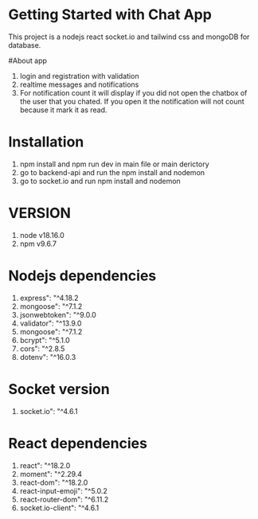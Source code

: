 # Getting Started with Chat App

This project is a nodejs react socket.io and tailwind css and mongoDB for database.

#About app
1. login and registration with validation
2. realtime messages and notifications
3. For notification count it will display if you did not open the chatbox of the user that you chated. If you open it the notification will not count because it mark it as read. 

# Installation

1. npm install and npm run dev in main file or main derictory
2. go to backend-api and run the npm install and nodemon
3. go to socket.io and run npm install and nodemon

# VERSION
1. node v18.16.0
2. npm v9.6.7

# Nodejs dependencies
1. express": "^4.18.2
2. mongoose": "^7.1.2
3. jsonwebtoken": "^9.0.0
4. validator": "^13.9.0
5. mongoose": "^7.1.2
6. bcrypt": "^5.1.0
7. cors": "^2.8.5
8. dotenv": "^16.0.3

# Socket version
1. socket.io": "^4.6.1

# React dependencies
1. react": "^18.2.0
2. moment": "^2.29.4
3. react-dom": "^18.2.0
4. react-input-emoji": "^5.0.2
5. react-router-dom": "^6.11.2
6. socket.io-client": "^4.6.1






